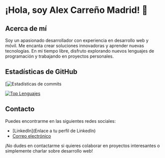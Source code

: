 # ¡Hola, soy Alex Carreño Madrid! 👋

## Acerca de mí

Soy un apasionado desarrollador con experiencia en desarrollo web y móvil. Me encanta crear soluciones innovadoras y aprender nuevas tecnologías. En mi tiempo libre, disfruto explorando nuevos lenguajes de programación y trabajando en proyectos personales.

## Estadísticas de GitHub

[![Estadísticas de commits](https://github-readme-stats.vercel.app/api?username=x9laaa&show_icons=true&theme=radical&include_all_commits=true)

[![Top Lenguajes](https://github-readme-stats.vercel.app/api/top-langs/?username=x9laaa&layout=compact&theme=radical)](https://github.com/x9laaa)




## Contacto

Puedes encontrarme en las siguientes redes sociales:

- [LinkedIn](Enlace a tu perfil de LinkedIn)
- [Correo electrónico](mailto:acarreno95@outlook.com)

¡No dudes en contactarme si quieres colaborar en proyectos interesantes o simplemente charlar sobre desarrollo web!


<!--
**x9laaa/x9laaa** is a ✨ _special_ ✨ repository because its `README.md` (this file) appears on your GitHub profile.

Here are some ideas to get you started

- 🔭 I’m currently working on ...
- 🌱 I’m currently learning ...
- 👯 I’m looking to collaborate on ...
- 🤔 I’m looking for help with ...
- 💬 Ask me about ...
- 📫 How to reach me: ...
- 😄 Pronouns: ...
- ⚡ Fun fact: ...
-->
